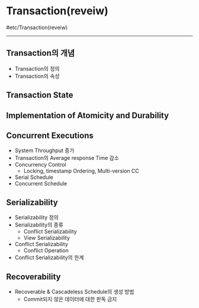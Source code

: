 # Transaction(reveiw)
#etc/Transaction(reveiw)

---
## Transaction의 개념
- Transaction의 정의
- Transaction의 속성

## Transaction State

## Implementation of Atomicity and Durability

## Concurrent Executions
- System Throughput 증가
- Transaction의 Average response Time 감소
- Concurrency Control
    - Locking, timestamp Ordering, Multi-version CC
- Serial Schedule
- Concurrent Schedule

## Serializability
- Serializability 정의
- Serializability의 종류
    - Conflict Serializability
    - View Serializability
- Conflict Serializability
    - Conflict Operation
- Conflict Serializability의 한계

## Recoverability
- Recoverable & Cascadeless Schedule의 생성 방법
    - Commit되지 않은 데이터에 대한 판독 금지